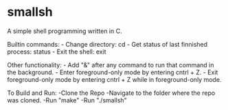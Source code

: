 # smallsh
A simple shell programming written in C.

Builtin commands:
    - Change directory: cd
    - Get status of last finnished process: status
    - Exit the shell: exit

Other functionality:
    - Add "&" after any command to run that command in the background.
    - Enter foreground-only mode by entering cntrl + Z.
    - Exit foreground-only mode by entering cntrl + Z while in foreground-only mode.

To Build and Run:
    -Clone the Repo
    -Navigate to the folder where the repo was cloned.
    -Run "make"
    -Run "./smallsh"

